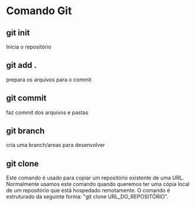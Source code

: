 # Comando Git 

## git init 

Inicia o repositório

## git add .

 prepara os arquivos para o commit

## git commit 

 faz commit dos arquivos e pastas

## git branch

 cria uma branch/areas para desenvolver

## git clone

 Este comando é usado para copiar um repositório existente de uma URL. 
 Normalmente usamos este comando quando queremos ter uma cópia local de um repositório que está hospedado remotamente. 
 O comando é estruturado da seguinte forma: "git clone URL_DO_REPOSITÓRIO". 
